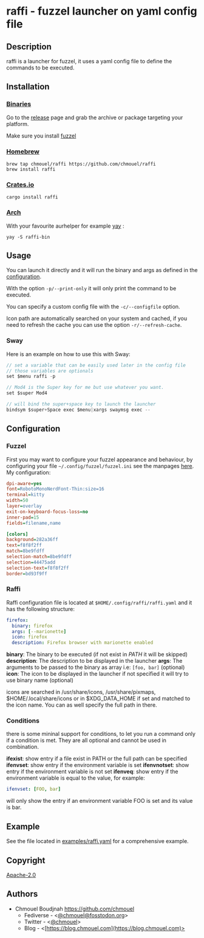 # raffi - fuzzel launcher on yaml config file

## Description

raffi is a launcher for fuzzel, it uses a yaml config file to define the commands to be executed.

## Installation

### [Binaries](https://github.com/chmouel/raffi/releases)

Go to the [release](https://github.com/chmouel/raffi/releases) page and grab
the archive or package targeting your platform.

Make sure you install [fuzzel](https://codeberg.org/dnkl/fuzzel)

### [Homebrew](https://homebrew.sh)

```shell
brew tap chmouel/raffi https://github.com/chmouel/raffi
brew install raffi
```

### [Crates.io](https://crates.io/crates/raffi)

```shell
cargo install raffi
```

### [Arch](https://aur.archlinux.org/packages/raffi-bin)

With your favourite aurhelper for example [yay](https://github.com/Jguer/yay) :

```shell
yay -S raffi-bin
```

## Usage

You can launch it directly and it will run the binary and args as defined in the [configuration](#configuration).

With the option `-p/--print-only` it will only print the command to be executed.

You can specify a custom config file with the `-c/--configfile` option.

Icon path are automatically searched on your system and cached, if you need to refresh the cache
you can use the option `-r/--refresh-cache`.

### Sway

Here is an example on how to use this with Sway:

```c
// set a variable that can be easily used later in the config file
// those variables are optionals
set $menu raffi -p

// Mod4 is the Super key for me but use whatever you want.
set $super Mod4

// will bind the super+space key to launch the launcher
bindsym $super+Space exec $menu|xargs swaymsg exec --
```

## Configuration

### Fuzzel

First you may want to configure your fuzzel appearance and behaviour, by
configuring your file `~/.config/fuzzel/fuzzel.ini` see the manpages
[here](https://man.archlinux.org/man/fuzzel.ini.5.en). My configuration:

```ini
dpi-aware=yes
font=RobotoMonoNerdFont-Thin:size=16
terminal=kitty
width=50
layer=overlay
exit-on-keyboard-focus-loss=no
inner-pad=15
fields=filename,name

[colors]
background=282a36ff
text=f8f8f2ff
match=8be9fdff
selection-match=8be9fdff
selection=44475add
selection-text=f8f8f2ff
border=bd93f9ff
```

### Raffi

Raffi configuration file is located at `$HOME/.config/raffi/raffi.yaml` and it has the following structure:

```yaml
firefox:
  binary: firefox
  args: [--marionette]
  icon: firefox
  description: Firefox browser with marionette enabled
```

**binary**: The binary to be executed (if not exist in _PATH_ it will be skipped)
**description**: The description to be displayed in the launcher
**args**: The arguments to be passed to the binary as array i.e: `[foo, bar]` (optional)
**icon**: The icon to be displayed in the launcher if not specified it will try to use binary name (optional)

icons are searched in /usr/share/icons, /usr/share/pixmaps,
$HOME/.local/share/icons or in $XDG_DATA_HOME if set and matched to the icon
name. You can as well specify the full path in there.

### Conditions

there is some mininal support for conditions, to let you run a command only if
a condition is met. They are all optional and cannot be used in combination.

**ifexist**: show entry if a file exist in PATH or the full path can be specified
**ifenvset**: show entry if the environment variable is set
**ifenvnotset**: show entry if the environment variable is not set
**ifenveq**: show entry if the environment variable is equal to the value, for example:

```yaml
ifenvset: [FOO, bar]
```

will only show the entry if an environment variable FOO is set and its value is bar.

## Example

See the file located in [examples/raffi.yaml](./examples/raffi.yaml) for a comprehensive example.

## Copyright

[Apache-2.0](./LICENSE)

## Authors

- Chmouel Boudjnah <https://github.com/chmouel>
  - Fediverse - <[@chmouel@fosstodon.org](https://fosstodon.org/@chmouel)>
  - Twitter - <[@chmouel](https://twitter.com/chmouel)>
  - Blog - <[https://blog.chmouel.com](https://blog.chmouel.com)>
